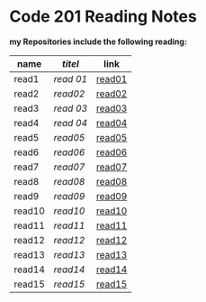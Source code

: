 # Code 201 Reading Notes

**my Repositories include the following reading:**

| **name**   | *titel*  | link                                                                 
|------------|----------|-----------------------------------------------------------------------------------------------|
| read1      |*read 01* |[read01]( https://saharkhaled89.github.io/reading-notes/class-01)                              |   
| read2      |*read02*  |[read02](  https://saharkhaled89.github.io/reading-notes/class-02) |                                                                                              
| read3      |*read 03* |[read03]( https://saharkhaled89.github.io/reading-notes/class-03)                               |                                               
| read4      |*read 04* | [read04](https://saharkhaled89.github.io/reading-notes/class-04)                             |   
| read5      |*read05*  | [read05](https://saharkhaled89.github.io/reading-notes/class-05)                               |   
| read6      |*read06*  |[read06](https://saharkhaled89.github.io/reading-notes/class-06)                               |   
| read7      |*read07*  |[read07](https://saharkhaled89.github.io/reading-notes/class-07)                                |   
| read8      |*read08*  |[read08](https://saharkhaled89.github.io/reading-notes/class-08)                                |   
| read9      |*read09*  |[read09](https://saharkhaled89.github.io/reading-notes/class-09)                                |   
| read10     |*read10*  |[read10](https://saharkhaled89.github.io/reading-notes/class-10)                                |   
| read11     |*read11*  |[read11](https://saharkhaled89.github.io/reading-notes/class-11)                                |   
| read12     |*read12*  |[read12](https://saharkhaled89.github.io/reading-notes/class-12)                               |   
| read13     |*read13*  |[read13](https://saharkhaled89.github.io/reading-notes/class-13)|   
| read14     |*read14*  |[read14]()                                                        |   
| read15     |*read15*  |[read15]()                                                        |   
